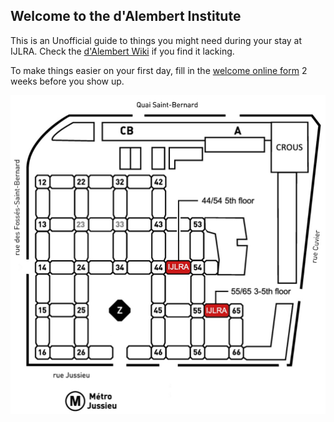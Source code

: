 ## Welcome to the d'Alembert Institute

This is an Unofficial guide to things you might need during your stay at IJLRA. Check the [d'Alembert Wiki](http://wiki.dalembert.upmc.fr) if you find it lacking.

To make things easier on your first day, fill in the [welcome online form](http://inscription.dalembert.upmc.fr) 2 weeks before you show up.

![Screenshot](img/map_jussieu.jpg)
